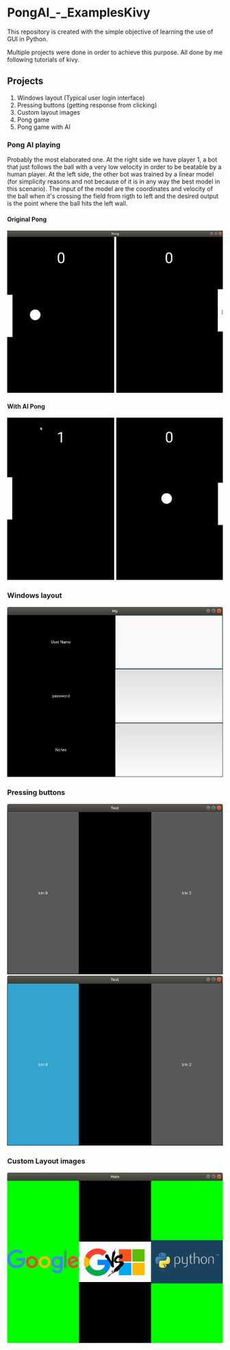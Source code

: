 # PongAI_-_ExamplesKivy

This repository is created with the simple objective of learning the use of GUI in Python.

Multiple projects were done in order to achieve this purpose. All done by me following tutorials of kivy.

## Projects
1. Windows layout (Typical user login interface)
2. Pressing buttons (getting response from clicking)
3. Custom layout images
4. Pong game 
5. Pong game with AI
   
### Pong AI playing
Probably the most elaborated one. At the right side we have player 1, a bot that just follows the ball with a very low velocity in order to
be beatable by a human player. At the left side, the other bot was trained by a linear model (for simplicity reasons and not because of it
is in any way the best model in this scenario). The input of the model are the coordinates and velocity of the ball when it's crossing the
field from rigth to left and the desired output is the point where the ball hits the left wall.

#### Original Pong
![](./imgs/PongGame.gif "Custom Images")
#### With AI Pong
![](./imgs/PongGameAI.gif "AI")

### Windows layout
![](./imgs/WindowsLayout.png "Windoes layout")

### Pressing buttons
![](./imgs/PressingButtons.png "First state")
![](./imgs/PressingButtons2.png "Second state")

### Custom Layout images
![](./imgs/CustomImages.png "Custom Images")



